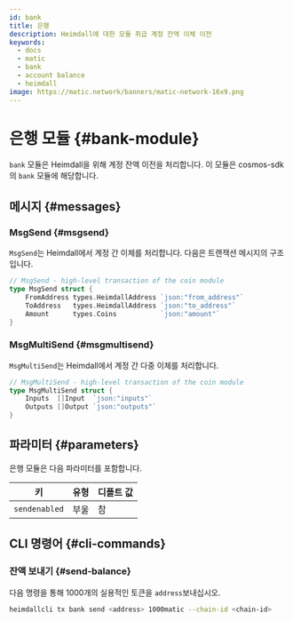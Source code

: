 ```yaml
---
id: bank
title: 은행
description: Heimdall에 대한 모듈 취급 계정 잔액 이체 이전
keywords:
  - docs
  - matic
  - bank
  - account balance
  - heimdall
image: https://matic.network/banners/matic-network-16x9.png
---
```


# 은행 모듈 {#bank-module}

`bank` 모듈은 Heimdall을 위해 계정 잔액 이전을 처리합니다. 이 모듈은 cosmos-sdk의 `bank` 모듈에 해당합니다.

## 메시지 {#messages}

### MsgSend {#msgsend}

`MsgSend`는 Heimdall에서 계정 간 이체를 처리합니다. 다음은 트랜잭션 메시지의 구조입니다.

```go
// MsgSend - high-level transaction of the coin module
type MsgSend struct {
	FromAddress types.HeimdallAddress `json:"from_address"`
	ToAddress   types.HeimdallAddress `json:"to_address"`
	Amount      types.Coins           `json:"amount"`
}
```

### MsgMultiSend {#msgmultisend}

`MsgMultiSend`는 Heimdall에서 계정 간 다중 이체를 처리합니다.

```go
// MsgMultiSend - high-level transaction of the coin module
type MsgMultiSend struct {
	Inputs  []Input  `json:"inputs"`
	Outputs []Output `json:"outputs"`
}
```

## 파라미터 {#parameters}

은행 모듈은 다음 파라미터를 포함합니다.

| 키 | 유형 | 디폴트 값 |
|----------------------|--------|------------------|
| `sendenabled` | 부울 | 참 |

## CLI 명령어 {#cli-commands}

### 잔액 보내기 {#send-balance}

다음 명령을 통해 1000개의 실용적인 토큰을 `address`보내십시오.

```bash
heimdallcli tx bank send <address> 1000matic --chain-id <chain-id>
```

